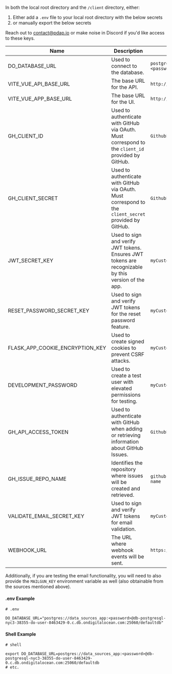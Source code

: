 In both the local root directory and the `/client` directory, either:
1. Either add a `.env` file to your local root directory with the below secrets
2. or manually export the below secrets

Reach out to contact@pdap.io or make noise in Discord if you'd like access to these keys.


| Name                            | Description                                                                                            | Example                                         |
| ------------------------------- | ------------------------------------------------------------------------------------------------------ |-------------------------------------------------|
| DO_DATABASE_URL                 | Used to connect to the database.                                                                       | `postgres://data_sources_app:<password>@db-url` |
| VITE_VUE_API_BASE_URL           | The base URL for the API.                                                                              | `http://localhost:5000`                         |
| VITE_VUE_APP_BASE_URL           | The base URL for the UI.                                                                               | `http://localhost:8888`                         |
| GH_CLIENT_ID                    | Used to authenticate with GitHub via OAuth. Must correspond to the `client_id` provided by GitHub.     | `GithubProvidedClientId`                        |
| GH_CLIENT_SECRET                | Used to authenticate with GitHub via OAuth. Must correspond to the `client_secret` provided by GitHub. | `GithubProvidedClientSecret`                    |
| JWT_SECRET_KEY                  | Used to sign and verify JWT tokens. Ensures JWT tokens are recognizable by this version of the app.    | `myCustomJwtSecretKey`                          |
| RESET_PASSWORD_SECRET_KEY       | Used to sign and verify JWT tokens for the reset password feature.                                     | `myCustomResetPasswordSecretKey`                |
| FLASK_APP_COOKIE_ENCRYPTION_KEY | Used to create signed cookies to prevent CSRF attacks.                                                 | `myCustomFlaskAppSecretKey`                     |
| DEVELOPMENT_PASSWORD            | Used to create a test user with elevated permissions for testing.                                      | `myCustomDevelopmentPassword`                   |
| GH_API_ACCESS_TOKEN             | Used to authenticate with GitHub when adding or retrieving information about GitHub Issues.            | `GithubProvidedAccessToken`                     |
| GH_ISSUE_REPO_NAME              | Identifies the repository where issues will be created and retrieved.                                  | `github-username/github-repo-name`              |
| VALIDATE_EMAIL_SECRET_KEY       | Used to sign and verify JWT tokens for email validation.                                               | `myCustomValidateEmailSecretKey`                |
| WEBHOOK_URL                     | The URL where webhook events will be sent.                                                              | `https://example.com/webhook`                   |

Additionally, if you are testing the email functionality, you will need to also provide the `MAILGUN_KEY` environment variable as well (also obtainable from the sources mentioned above).

#### .env Example
```
# .env

DO_DATABASE_URL="postgres://data_sources_app:<password>@db-postgresql-nyc3-38355-do-user-8463429-0.c.db.ondigitalocean.com:25060/defaultdb"

```

#### Shell Example
```shell
# shell

export DO_DATABASE_URL=postgres://data_sources_app:<password>@db-postgresql-nyc3-38355-do-user-8463429-0.c.db.ondigitalocean.com:25060/defaultdb
# etc.
```